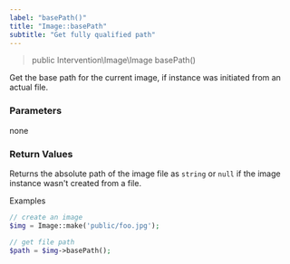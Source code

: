 ```yaml
---
label: "basePath()"
title: "Image::basePath"
subtitle: "Get fully qualified path"
---
```


> public Intervention\Image\Image basePath()

Get the base path for the current image, if instance was initiated from an actual file.

### Parameters

none

### Return Values

Returns the absolute path of the image file as `string` or `null` if the image instance wasn't created from a file.

Examples

```php
// create an image
$img = Image::make('public/foo.jpg');

// get file path
$path = $img->basePath();
```
